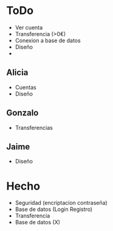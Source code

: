 # ToDo
- Ver cuenta 
- Transferencia (>0€)
- Conexion a base de datos
- Diseño
- 


## Alicia
- Cuentas
- Diseño

## Gonzalo
- Transferencias

## Jaime
- Diseño

# Hecho
- Seguridad (encriptacion contraseña)
- Base de datos (Login Registro)
- Transferencia
- Base de datos (X)
